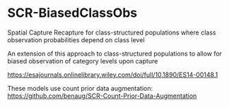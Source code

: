 # SCR-BiasedClassObs
Spatial Capture Recapture for class-structured populations where class observation probabilities depend on class level

An extension of this approach to class-structured populations to allow for biased observation of category levels upon capture

https://esajournals.onlinelibrary.wiley.com/doi/full/10.1890/ES14-00148.1

These models use count prior data augmentation: https://github.com/benaug/SCR-Count-Prior-Data-Augmentation